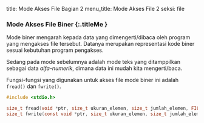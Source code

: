 title: Mode Akses File Bagian 2
menu_title: Mode Akses File 2
seksi: file


### <i class="fa fa-info-circle"></i> Mode Akses File Biner {:.titleMe }

Mode biner mengarah kepada data yang dimengerti/dibaca oleh program yang mengakses file tersebut. Datanya merupakan representasi kode biner sesuai kebutuhan program pengakses.

Sedang pada mode sebelumnya adalah mode teks yang ditamppilkan sebagai data _alfa-numerik_, dimana data ini mudah kita mengerti/baca.

Fungsi-fungsi yang digunakan untuk akses file mode biner ini adalah `fread()` dan `fwrite()`. 

``` c
#include <stdio.h>

size_t fread(void *ptr, size_t ukuran_elemen, size_t jumlah_elemen, FILE *stream);
size_t fwrite(const void *ptr, size_t ukuran_elemen, size_t jumlah_elemen, FILE *stream);
```
